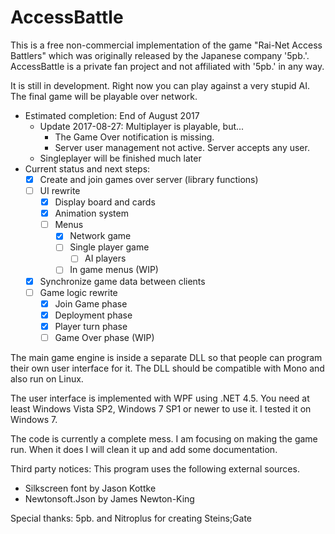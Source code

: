 # AccessBattle

This is a free non-commercial implementation of the game 
"Rai-Net Access Battlers" which was originally released 
by the Japanese company '5pb.'. 
AccessBattle is a private fan project and not affiliated with
'5pb.' in any way.

It is still in development. Right now you can play against
a very stupid AI. The final game will be playable over network.

- Estimated completion: End of August 2017
  - Update 2017-08-27: Multiplayer is playable, but...
    - The Game Over notification is missing.
    - Server user management not active. Server accepts any user.
  - Singleplayer will be finished much later
- Current status and next steps:
  - [x] Create and join games over server (library functions)
  - [ ] UI rewrite
    - [x] Display board and cards
    - [x] Animation system
    - [ ] Menus
      - [x] Network game
      - [ ] Single player game
        - [ ] AI players
      - [ ] In game menus (WIP)
  - [x] Synchronize game data between clients
  - [ ] Game logic rewrite
    - [x] Join Game phase
    - [x] Deployment phase
    - [x] Player turn phase
    - [ ] Game Over phase (WIP)

The main game engine is inside a separate DLL so that people
can program their own user interface for it. The DLL should
be compatible with Mono and also run on Linux.

The user interface is implemented with WPF using .NET 4.5.
You need at least Windows Vista SP2, Windows 7 SP1 or newer 
to use it. I tested it on Windows 7.

The code is currently a complete mess. I am focusing on
making the game run. When it does I will clean it up
and add some documentation.

Third party notices:
This program uses the following external sources.
- Silkscreen font by Jason Kottke
- Newtonsoft.Json by James Newton-King

Special thanks:
5pb. and Nitroplus for creating Steins;Gate